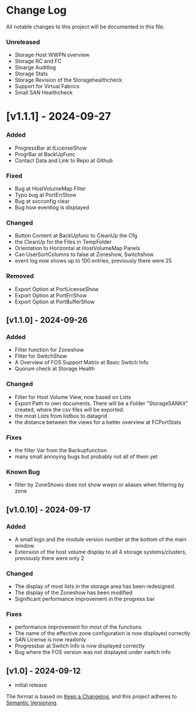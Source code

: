 # Change Log

All notable changes to this project will be documented in this file.

### Unreleased
- Storage Host WWPN overview
- Storage RC and FC 
- Stoarge Auditlog
- Storage Stats
- Storage Revision of the Storagehealthcheck
- Support for Virtual Fabrics
- Small SAN Healthcheck

# [v1.1.1] - 2024-09-27
### Added
- ProgressBar at tLicenseShow
- ProgrBar at BackUpFunc
- Contact Data and Link to Repo at Github

### Fixed
- Bug at HostVolumeMap Filter
- Typo bug at PortErrShow 
- Bug at svcconfig clear
- Bug how eventlog is displayed

### Changed
- Button Content at BackUpfunc to CleanUp the Cfg
- the CleanUp for the Files in TempFolder
- Orientation to Horizontal at HostVolumeMap Panels
- Can UserSortColumns to false at Zoneshow, Switchshow
- event log now shows up to 100 entries, previously there were 25

### Removed
- Export Option at PortLicenseShow
- Export Option at PortErrShow
- Export Option at PortBufferShow


## [v1.1.0] - 2024-09-26
### Added
- Filter function for Zoneshow
- Filter for SwitchShow
- A Overview of FOS Support Matrix at Basic Switch Info
- Quorum check at Storage Health

### Changed
- Filter for Host Volume View, now based on Lists
- Export Path to own documents. There will be a Folder "StorageSANKit" created, where the csv files will be exported.
- the most Lists from listbox to datagrid
- the distance between the views for a better overview at FCPortStats

### Fixes
- the filter Var from the Backupfunction
- many small annoying bugs but probably not all of them yet

### Known Bug 
- filter by ZoneShows does not show wwpn or aliases when filtering by zone


## [v1.0.10] - 2024-09-17
### Added
- A small logo and the module version number at the bottom of the main window.
- Extension of the host volume display to all 4 storage systems/clusters, previously there were only 2

### Changed
- The display of most lists in the storage area has been redesigned.
- The display of the Zoneshow has been modified
- Significant performance improvement in the progress bar

### Fixes
- performance improvement for most of the functions 
- The name of the effective zone configuration is now displayed correctly
- SAN License is now readonly
- Progressbar at Switch Info is now displayed correctly
- Bug where the FOS version was not displayed under switch info

## [v1.0] - 2024-09-12
- initial release


The format is based on [Keep a Changelog](http://keepachangelog.com/),
and this project adheres to [Semantic Versioning](http://semver.org/).